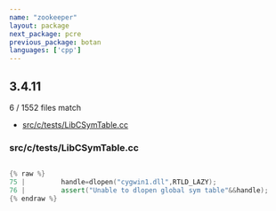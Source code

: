 ```yaml
---
name: "zookeeper"
layout: package
next_package: pcre
previous_package: botan
languages: ['cpp']
---
```

## 3.4.11
6 / 1552 files match

 - [src/c/tests/LibCSymTable.cc](#srcctestslibcsymtablecc)

### src/c/tests/LibCSymTable.cc

```cpp

{% raw %}
75 |         handle=dlopen("cygwin1.dll",RTLD_LAZY);
76 |         assert("Unable to dlopen global sym table"&&handle);
{% endraw %}

```